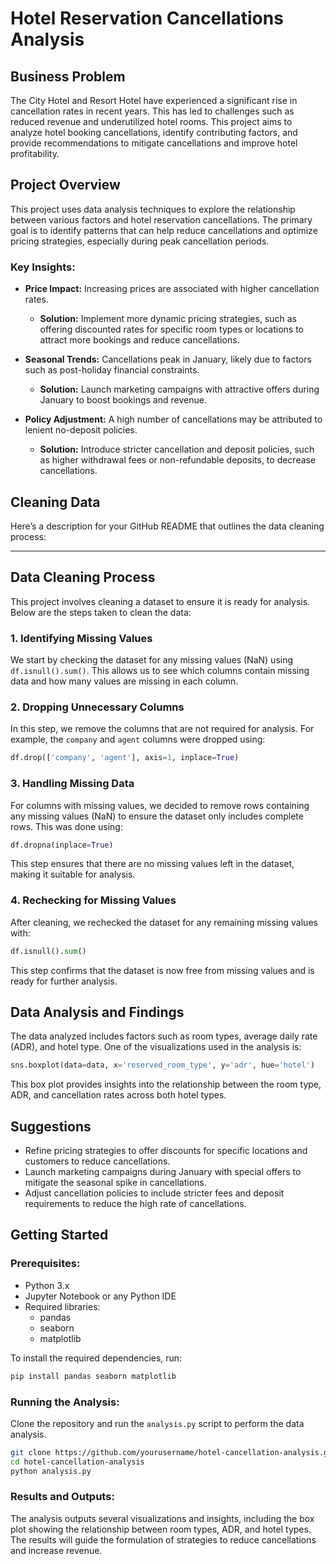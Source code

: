 # Hotel Reservation Cancellations Analysis

## Business Problem

The City Hotel and Resort Hotel have experienced a significant rise in cancellation rates in recent years. This has led to challenges such as reduced revenue and underutilized hotel rooms. This project aims to analyze hotel booking cancellations, identify contributing factors, and provide recommendations to mitigate cancellations and improve hotel profitability.

## Project Overview

This project uses data analysis techniques to explore the relationship between various factors and hotel reservation cancellations. The primary goal is to identify patterns that can help reduce cancellations and optimize pricing strategies, especially during peak cancellation periods.

### Key Insights:
- **Price Impact:** Increasing prices are associated with higher cancellation rates. 
  - **Solution:** Implement more dynamic pricing strategies, such as offering discounted rates for specific room types or locations to attract more bookings and reduce cancellations.
  
- **Seasonal Trends:** Cancellations peak in January, likely due to factors such as post-holiday financial constraints.
  - **Solution:** Launch marketing campaigns with attractive offers during January to boost bookings and revenue.

- **Policy Adjustment:** A high number of cancellations may be attributed to lenient no-deposit policies.
  - **Solution:** Introduce stricter cancellation and deposit policies, such as higher withdrawal fees or non-refundable deposits, to decrease cancellations.
 
## Cleaning Data
Here’s a description for your GitHub README that outlines the data cleaning process:

---

## Data Cleaning Process

This project involves cleaning a dataset to ensure it is ready for analysis. Below are the steps taken to clean the data:

### 1. Identifying Missing Values
We start by checking the dataset for any missing values (NaN) using `df.isnull().sum()`. This allows us to see which columns contain missing data and how many values are missing in each column.

### 2. Dropping Unnecessary Columns
In this step, we remove the columns that are not required for analysis. For example, the `company` and `agent` columns were dropped using:
```python
df.drop(['company', 'agent'], axis=1, inplace=True)
```

### 3. Handling Missing Data
For columns with missing values, we decided to remove rows containing any missing values (NaN) to ensure the dataset only includes complete rows. This was done using:
```python
df.dropna(inplace=True)
```
This step ensures that there are no missing values left in the dataset, making it suitable for analysis.

### 4. Rechecking for Missing Values
After cleaning, we rechecked the dataset for any remaining missing values with:
```python
df.isnull().sum()
```
This step confirms that the dataset is now free from missing values and is ready for further analysis.


## Data Analysis and Findings

The data analyzed includes factors such as room types, average daily rate (ADR), and hotel type. One of the visualizations used in the analysis is:

```python
sns.boxplot(data=data, x='reserved_room_type', y='adr', hue='hotel')
```

This box plot provides insights into the relationship between the room type, ADR, and cancellation rates across both hotel types.

## Suggestions

- Refine pricing strategies to offer discounts for specific locations and customers to reduce cancellations.
- Launch marketing campaigns during January with special offers to mitigate the seasonal spike in cancellations.
- Adjust cancellation policies to include stricter fees and deposit requirements to reduce the high rate of cancellations.

## Getting Started

### Prerequisites:
- Python 3.x
- Jupyter Notebook or any Python IDE
- Required libraries:
  - pandas
  - seaborn
  - matplotlib

To install the required dependencies, run:

```bash
pip install pandas seaborn matplotlib
```

### Running the Analysis:

Clone the repository and run the `analysis.py` script to perform the data analysis.

```bash
git clone https://github.com/yourusername/hotel-cancellation-analysis.git
cd hotel-cancellation-analysis
python analysis.py
```

### Results and Outputs:

The analysis outputs several visualizations and insights, including the box plot showing the relationship between room types, ADR, and hotel types. The results will guide the formulation of strategies to reduce cancellations and increase revenue.
